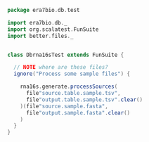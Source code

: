 
```scala
package era7bio.db.test

import era7bio.db._
import org.scalatest.FunSuite
import better.files._


class Dbrna16sTest extends FunSuite {

  // NOTE where are these files?
  ignore("Process some sample files") {

    rna16s.generate.processSources(
      file"source.table.sample.tsv",
      file"output.table.sample.tsv".clear()
    )(file"source.sample.fasta",
      file"output.sample.fasta".clear()
    )
  }
}

```




[test/scala/runBundles.scala]: runBundles.scala.md
[test/scala/compats.scala]: compats.scala.md
[test/scala/Dbrna16s.scala]: Dbrna16s.scala.md
[main/scala/rna16s.scala]: ../../main/scala/rna16s.scala.md